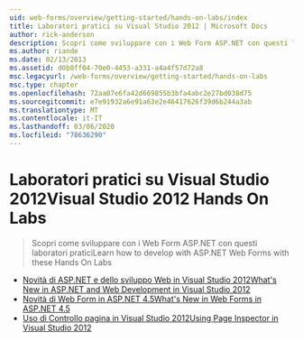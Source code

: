 ```yaml
---
uid: web-forms/overview/getting-started/hands-on-labs/index
title: Laboratori pratici su Visual Studio 2012 | Microsoft Docs
author: rick-anderson
description: Scopri come sviluppare con i Web Form ASP.NET con questi laboratori pratici
ms.author: riande
ms.date: 02/13/2013
ms.assetid: d0b8ff04-70e0-4453-a331-a4a4f57d72a8
msc.legacyurl: /web-forms/overview/getting-started/hands-on-labs
msc.type: chapter
ms.openlocfilehash: 72aa07e6fa42d669855b3bfa4abc2e27bd038d75
ms.sourcegitcommit: e7e91932a6e91a63e2e46417626f39d6b244a3ab
ms.translationtype: MT
ms.contentlocale: it-IT
ms.lasthandoff: 03/06/2020
ms.locfileid: "78636290"
---
```

# <a name="visual-studio-2012-hands-on-labs"></a><span data-ttu-id="3f301-103">Laboratori pratici su Visual Studio 2012</span><span class="sxs-lookup"><span data-stu-id="3f301-103">Visual Studio 2012 Hands On Labs</span></span>

> <span data-ttu-id="3f301-104">Scopri come sviluppare con i Web Form ASP.NET con questi laboratori pratici</span><span class="sxs-lookup"><span data-stu-id="3f301-104">Learn how to develop with ASP.NET Web Forms with these Hands On Labs</span></span>

- [<span data-ttu-id="3f301-105">Novità di ASP.NET e dello sviluppo Web in Visual Studio 2012</span><span class="sxs-lookup"><span data-stu-id="3f301-105">What's New in ASP.NET and Web Development in Visual Studio 2012</span></span>](whats-new-in-aspnet-and-web-development-in-visual-studio-2012.md)
- [<span data-ttu-id="3f301-106">Novità di Web Form in ASP.NET 4.5</span><span class="sxs-lookup"><span data-stu-id="3f301-106">What's New in Web Forms in ASP.NET 4.5</span></span>](whats-new-in-web-forms-in-aspnet-45.md)
- [<span data-ttu-id="3f301-107">Uso di Controllo pagina in Visual Studio 2012</span><span class="sxs-lookup"><span data-stu-id="3f301-107">Using Page Inspector in Visual Studio 2012</span></span>](using-page-inspector-in-visual-studio-2012.md)

